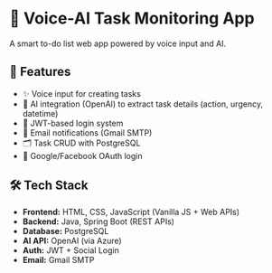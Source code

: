 # 🎤 Voice-AI Task Monitoring App

A smart to-do list web app powered by voice input and AI.

## 🚀 Features
- ✨ Voice input for creating tasks
- 🧠 AI integration (OpenAI) to extract task details (action, urgency, datetime)
- 🔐 JWT-based login system
- 📧 Email notifications (Gmail SMTP)
- 🗂 Task CRUD with PostgreSQL
- 🎤 Google/Facebook OAuth login

## 🛠 Tech Stack
- **Frontend:** HTML, CSS, JavaScript (Vanilla JS + Web APIs)
- **Backend:** Java, Spring Boot (REST APIs)
- **Database:** PostgreSQL
- **AI API:** OpenAI (via Azure)
- **Auth:** JWT + Social Login
- **Email:** Gmail SMTP

